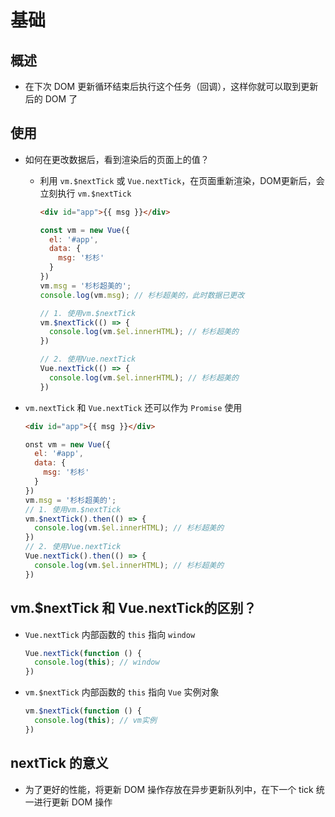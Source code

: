 # 基础

## 概述

  - 在下次 DOM 更新循环结束后执行这个任务（回调），这样你就可以取到更新后的 DOM 了

## 使用

  - 如何在更改数据后，看到渲染后的页面上的值？

      - 利用 `vm.$nextTick` 或 `Vue.nextTick`，在页面重新渲染，DOM更新后，会立刻执行 `vm.$nextTick`

        ```html
        <div id="app">{{ msg }}</div>
        ```

        ```js
        const vm = new Vue({
          el: '#app',
          data: {
            msg: '杉杉'
          }
        })
        vm.msg = '杉杉超美的';
        console.log(vm.msg); // 杉杉超美的，此时数据已更改

        // 1. 使用vm.$nextTick
        vm.$nextTick(() => {
          console.log(vm.$el.innerHTML); // 杉杉超美的
        })

        // 2. 使用Vue.nextTick
        Vue.nextTick(() => {
          console.log(vm.$el.innerHTML); // 杉杉超美的
        })
        ```

  - `vm.nextTick` 和 `Vue.nextTick` 还可以作为 `Promise` 使用

    ```html
    <div id="app">{{ msg }}</div>
    ```

    ```js
    onst vm = new Vue({
      el: '#app',
      data: {
        msg: '杉杉'
      }
    })
    vm.msg = '杉杉超美的';
    // 1. 使用vm.$nextTick
    vm.$nextTick().then(() => {
      console.log(vm.$el.innerHTML); // 杉杉超美的
    })
    // 2. 使用Vue.nextTick
    Vue.nextTick().then(() => {
      console.log(vm.$el.innerHTML); // 杉杉超美的
    })
    ```

## vm.\$nextTick 和 Vue.nextTick的区别？

  - `Vue.nextTick` 内部函数的 `this` 指向 `window`

    ```js
    Vue.nextTick(function () {
      console.log(this); // window
    })
    ```

  - `vm.$nextTick` 内部函数的 `this` 指向 `Vue` 实例对象

    ```js
    vm.$nextTick(function () {
      console.log(this); // vm实例
    })
    ```

## nextTick 的意义

  - 为了更好的性能，将更新 DOM 操作存放在异步更新队列中，在下一个 tick 统一进行更新 DOM 操作
